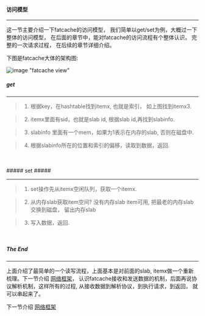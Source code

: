 #### 访问模型 ####

------------------

这一节主要介绍一下fatcache的访问模型， 我们简单以get/set为例，大概过一下整体的访问模型，
在后面的章节中，能对fatcache的访问流程有个整体认识， 完整的一次请求过程， 在后续的章节详细介绍。

下图是fatcache大体的架构图:

![image "fatcache view"](https://github.com/git-hulk/fatcache-note/blob/master/snapshot/fatcache_view.png)

##### get #####

----------------

> 1. 根据key，在hashtable找到itemx, 也就是索引， 如上图找到itemx3.

> 2. itemx里面有sid，也就是slab id, 根据slab id,再找到slabinfo.

> 3. slabinfo 里面有一个mem，如果为1表示在内存的slab, 否则在磁盘中.

> 4. 根据slabinfo所在的位置和索引的偏移，读取到数据，返回.

<br />
<br />
##### set #####

----------------

> 1. set操作先从itemx空闲队列，获取一个itemx.

> 2. 从内存slab获取item空间? 没有内存slab item可用, 把最老的内存slab交换到磁盘， 留出内存slab

> 3. 写入数据，返回.

<br />

##### The End #####

-------------------

上面介绍了最简单的一个读写流程，上面基本是对前面的slab, itemx做一个重新梳理。下一节介绍 [网络框架](./network.md)，
认识fatcache接收和发送数据的机制，后面再说协议解析机制，这样所有的过程, 从接收数据到解析协议，到执行请求，到返回，
就可以串起来了。

下一节介绍 [网络框架](./network.md)
